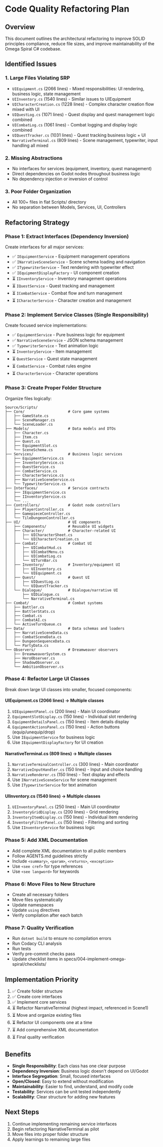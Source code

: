 # Code Quality Refactoring Plan

## Overview

This document outlines the architectural refactoring to improve SOLID principles compliance, reduce file sizes, and improve maintainability of the Omega Spiral C# codebase.

## Identified Issues

### 1. Large Files Violating SRP

- `UIEquipment.cs` (2066 lines) - Mixed responsibilities: UI rendering, business logic, state management
- `UIInventory.cs` (1540 lines) - Similar issues to UIEquipment
- `UICharacterCreation.cs` (1228 lines) - Complex character creation flow mixed with UI
- `UIQuestLog.cs` (1071 lines) - Quest display and quest management logic combined
- `UICombatLog.cs` (1061 lines) - Combat logging and display logic combined
- `UIQuestTracker.cs` (1031 lines) - Quest tracking business logic + UI
- `NarrativeTerminal.cs` (809 lines) - Scene management, typewriter, input handling all mixed

### 2. Missing Abstractions

- No interfaces for services (equipment, inventory, quest management)
- Direct dependencies on Godot nodes throughout business logic
- No dependency injection or inversion of control

### 3. Poor Folder Organization

- All 100+ files in flat Scripts/ directory
- No separation between Models, Services, UI, Controllers

## Refactoring Strategy

### Phase 1: Extract Interfaces (Dependency Inversion)

Create interfaces for all major services:

- ✅ `IEquipmentService` - Equipment management operations
- ✅ `INarrativeSceneService` - Scene schema loading and navigation
- ✅ `ITypewriterService` - Text rendering with typewriter effect
- ✅ `IEquipmentDisplayFactory` - UI component creation
- ⏳ `IInventoryService` - Inventory management operations
- ⏳ `IQuestService` - Quest tracking and management
- ⏳ `ICombatService` - Combat flow and turn management
- ⏳ `ICharacterService` - Character creation and management

### Phase 2: Implement Service Classes (Single Responsibility)

Create focused service implementations:

- ✅ `EquipmentService` - Pure business logic for equipment
- ✅ `NarrativeSceneService` - JSON schema management
- ✅ `TypewriterService` - Text animation logic
- ⏳ `InventoryService` - Item management
- ⏳ `QuestService` - Quest state management
- ⏳ `CombatService` - Combat rules engine
- ⏳ `CharacterService` - Character operations

### Phase 3: Create Proper Folder Structure

Organize files logically:

```
Source/Scripts/
├── Core/                    # Core game systems
│   ├── GameState.cs
│   ├── SceneManager.cs
│   └── SceneLoader.cs
├── Models/                  # Data models and DTOs
│   ├── Character.cs
│   ├── Item.cs
│   ├── Quest.cs
│   ├── EquipmentSlot.cs
│   └── SceneSchema.cs
├── Services/                # Business logic services
│   ├── EquipmentService.cs
│   ├── InventoryService.cs
│   ├── QuestService.cs
│   ├── CombatService.cs
│   ├── CharacterService.cs
│   ├── NarrativeSceneService.cs
│   └── TypewriterService.cs
├── Interfaces/              # Service contracts
│   ├── IEquipmentService.cs
│   ├── IInventoryService.cs
│   └── ...
├── Controllers/             # Godot node controllers
│   ├── PlayerController.cs
│   ├── GamepieceController.cs
│   └── TileDungeonController.cs
├── UI/                      # UI components
│   ├── Components/          # Reusable UI widgets
│   ├── Character/           # Character-related UI
│   │   ├── UICharacterSheet.cs
│   │   └── UICharacterCreation.cs
│   ├── Combat/              # Combat UI
│   │   ├── UICombatHud.cs
│   │   ├── UICombatMenu.cs
│   │   ├── UICombatLog.cs
│   │   └── UITurnBar.cs
│   ├── Inventory/           # Inventory/equipment UI
│   │   ├── UIInventory.cs
│   │   └── UIEquipment.cs
│   ├── Quest/               # Quest UI
│   │   ├── UIQuestLog.cs
│   │   └── UIQuestTracker.cs
│   └── Dialogue/            # Dialogue/narrative UI
│       ├── UIDialogue.cs
│       └── NarrativeTerminal.cs
├── Combat/                  # Combat systems
│   ├── Battler.cs
│   ├── BattlerStats.cs
│   ├── Combat.cs
│   ├── CombatAI.cs
│   └── ActiveTurnQueue.cs
├── Data/                    # Data schemas and loaders
│   ├── NarrativeSceneData.cs
│   ├── CombatSceneData.cs
│   ├── DungeonSequenceData.cs
│   └── PartyData.cs
└── Observers/               # Dreamweaver observers
    ├── DreamweaverSystem.cs
    ├── HeroObserver.cs
    ├── ShadowObserver.cs
    └── AmbitionObserver.cs
```

### Phase 4: Refactor Large UI Classes

Break down large UI classes into smaller, focused components:

#### UIEquipment.cs (2066 lines) → Multiple classes

1. `UIEquipmentPanel.cs` (200 lines) - Main UI coordinator
2. `EquipmentSlotDisplay.cs` (150 lines) - Individual slot rendering
3. `EquipmentDetailsPanel.cs` (150 lines) - Item details display
4. `EquipmentActionsPanel.cs` (150 lines) - Action buttons (equip/unequip/drop)
5. Use `IEquipmentService` for business logic
6. Use `IEquipmentDisplayFactory` for UI creation

#### NarrativeTerminal.cs (809 lines) → Multiple classes

1. `NarrativeTerminalController.cs` (300 lines) - Main coordinator
2. `NarrativeInputHandler.cs` (150 lines) - Input and choice handling
3. `NarrativeRenderer.cs` (150 lines) - Text display and effects
4. Use `INarrativeSceneService` for scene management
5. Use `ITypewriterService` for text animation

#### UIInventory.cs (1540 lines) → Multiple classes

1. `UIInventoryPanel.cs` (250 lines) - Main UI coordinator
2. `InventoryGridDisplay.cs` (200 lines) - Grid rendering
3. `InventoryItemDisplay.cs` (150 lines) - Individual item rendering
4. `InventoryFilterPanel.cs` (150 lines) - Filtering and sorting
5. Use `IInventoryService` for business logic

### Phase 5: Add XML Documentation

- Add complete XML documentation to all public members
- Follow AGENTS.md guidelines strictly
- Include `<summary>`, `<param>`, `<returns>`, `<exception>`
- Use `<see cref>` for type references
- Use `<see langword>` for keywords

### Phase 6: Move Files to New Structure

- Create all necessary folders
- Move files systematically
- Update namespaces
- Update `using` directives
- Verify compilation after each batch

### Phase 7: Quality Verification

- Run `dotnet build` to ensure no compilation errors
- Run Codacy CLI analysis
- Run tests
- Verify pre-commit checks pass
- Update checklist items in specs/004-implement-omega-spiral/checklists/

## Implementation Priority

1. ✅ Create folder structure
2. ✅ Create core interfaces
3. ✅ Implement core services
4. ⏳ Refactor NarrativeTerminal (highest impact, referenced in Scene1)
5. ⏳ Move and organize existing files
6. ⏳ Refactor UI components one at a time
7. ⏳ Add comprehensive XML documentation
8. ⏳ Final quality verification

## Benefits

- **Single Responsibility**: Each class has one clear purpose
- **Dependency Inversion**: Business logic doesn't depend on UI/Godot
- **Interface Segregation**: Small, focused interfaces
- **Open/Closed**: Easy to extend without modification
- **Maintainability**: Easier to find, understand, and modify code
- **Testability**: Services can be unit tested independently
- **Scalability**: Clear structure for adding new features

## Next Steps

1. Continue implementing remaining service interfaces
2. Begin refactoring NarrativeTerminal as pilot
3. Move files into proper folder structure
4. Apply learnings to remaining large files

